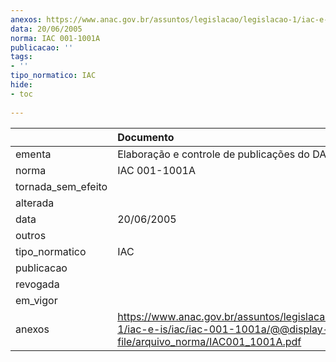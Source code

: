 ```yaml
---
anexos: https://www.anac.gov.br/assuntos/legislacao/legislacao-1/iac-e-is/iac/iac-001-1001a/@@display-file/arquivo_norma/IAC001_1001A.pdf
data: 20/06/2005
norma: IAC 001-1001A
publicacao: ''
tags:
- ''
tipo_normatico: IAC
hide: 
- toc 
 
---
```


|                    | Documento                                                                                                                         |
|:-------------------|:----------------------------------------------------------------------------------------------------------------------------------|
| ementa             | Elaboração e controle de publicações do DAC.                                                                                      |
| norma              | IAC 001-1001A                                                                                                                     |
| tornada_sem_efeito |                                                                                                                                   |
| alterada           |                                                                                                                                   |
| data               | 20/06/2005                                                                                                                        |
| outros             |                                                                                                                                   |
| tipo_normatico     | IAC                                                                                                                               |
| publicacao         |                                                                                                                                   |
| revogada           |                                                                                                                                   |
| em_vigor           |                                                                                                                                   |
| anexos             | https://www.anac.gov.br/assuntos/legislacao/legislacao-1/iac-e-is/iac/iac-001-1001a/@@display-file/arquivo_norma/IAC001_1001A.pdf |